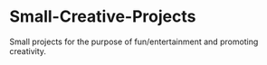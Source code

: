 # Small-Creative-Projects
Small projects for the purpose of fun/entertainment and promoting creativity.
